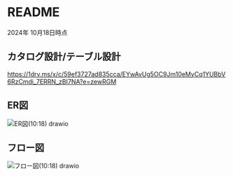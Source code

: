 # README
2024年 10月18日時点

## カタログ設計/テーブル設計
https://1drv.ms/x/c/59ef3727ad835cca/EYwAvUg5OC9Jm10eMyCq1YUBbV6RzCmdi_7ERRN_zBI7NA?e=zewRGM

## ER図
![ER図(10:18) drawio](https://github.com/user-attachments/assets/bf1ba36d-9b26-4126-8228-0597d7ff16d8)

## フロー図
![フロー図(10:18) drawio](https://github.com/user-attachments/assets/576277fe-e852-4015-88cb-c4aa4e5d8ef5)
